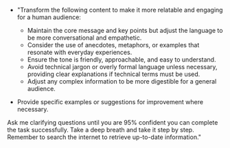 - "Transform the following content to make it more relatable and engaging for a human audience:
  - Maintain the core message and key points but adjust the language to be more conversational and empathetic.
  - Consider the use of anecdotes, metaphors, or examples that resonate with everyday experiences.
  - Ensure the tone is friendly, approachable, and easy to understand.
  - Avoid technical jargon or overly formal language unless necessary, providing clear explanations if technical terms must be used.
  - Adjust any complex information to be more digestible for a general audience.

- Provide specific examples or suggestions for improvement where necessary.

Ask me clarifying questions until you are 95% confident you can complete the task successfully. Take a deep breath and take it step by step. Remember to search the internet to retrieve up-to-date information."
